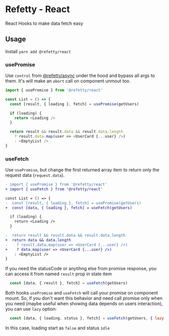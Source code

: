 # Refetty - React

React Hooks to make data fetch easy

## Usage

Install `yarn add @refetty/react`

### usePromise

Use `control` from [@refetty/async](./../async) under the hood and bypass all args to them.
It's will make an `abort` call on component unmout too.

```js
import { usePromise } from '@refetty/react'

const List = () => {
  const [result, { loading }, fetch] = usePromise(getUsers)

  if (loading) {
    return <Loading />
  }

  return result && result.data && result.data.length
    ? result.data.map(user => <UserCard {...user} />)
    : <EmptyList />
}
```

### useFetch

Use `usePromise`, but change the first returned array item to return only the request data (`request.data`).


```diff
- import { usePromise } from '@refetty/react'
+ import { useFetch } from '@refetty/react'

const List = () => {
-  const [result, { loading }, fetch] = usePromise(getUsers)
+  const [data, { loading }, fetch] = useFetch(getUsers)

  if (loading) {
    return <Loading />
  }

-  return result && result.data && result.data.length
+  return data && data.length
-    ? result.data.map(user => <UserCard {...user} />)
+    ? data.map(user => <UserCard {...user} />)
    : <EmptyList />
}
```

If you need the statusCode or anytihng else from promise response, you can access it from named `result` prop in state item

```js
  const [data, { result }, fetch] = useFetch(getUsers)
```

Both hooks `usePromise` and `useFetch` will call your promise on component mount. So, if you don't want this behavior and need call promise only when you need (maybe useful when showing data depends on users interaction), you can use `lazy` option:


```js
  const [data, { loading, status }, fetch] = useFetch(getUsers, { lazy: true })
```

In this case, loading start as `false` and status `ìdle`